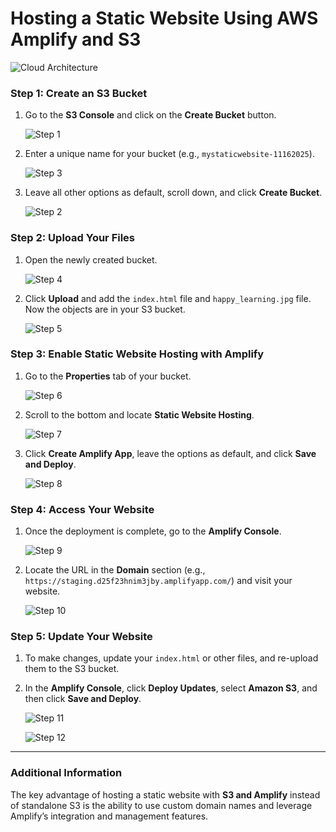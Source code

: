 # Hosting a Static Website Using AWS Amplify and S3
![Cloud Architecture](images/13.png)
### Step 1: Create an S3 Bucket
1. Go to the **S3 Console** and click on the **Create Bucket** button.
   
    ![Step 1](images/1.png)
   
2. Enter a unique name for your bucket (e.g., `mystaticwebsite-11162025`).
   
     ![Step 3](images/3.png)
   
3. Leave all other options as default, scroll down, and click **Create Bucket**.   

   ![Step 2](images/2.png)

### Step 2: Upload Your Files
1. Open the newly created bucket.
 
   ![Step 4](images/4.png)
   
2. Click **Upload** and add the `index.html` file and `happy_learning.jpg` file. Now the objects are in your S3 bucket.
   
   ![Step 5](images/5.png)

### Step 3: Enable Static Website Hosting with Amplify
1. Go to the **Properties** tab of your bucket.
   
   ![Step 6](images/6.png)
   
2. Scroll to the bottom and locate **Static Website Hosting**.
   
   ![Step 7](images/7.png)

3. Click **Create Amplify App**, leave the options as default, and click **Save and Deploy**.
   
   ![Step 8](images/8.png)

### Step 4: Access Your Website
1. Once the deployment is complete, go to the **Amplify Console**.
   
   ![Step 9](images/9.png)
   
2. Locate the URL in the **Domain** section (e.g., `https://staging.d25f23hnim3jby.amplifyapp.com/`) and visit your website.
   
   ![Step 10](images/10.png)

### Step 5: Update Your Website
1. To make changes, update your `index.html` or other files, and re-upload them to the S3 bucket.
   
2. In the **Amplify Console**, click **Deploy Updates**, select **Amazon S3**, and then click **Save and Deploy**.

   ![Step 11](images/11.png)
   
   ![Step 12](images/12.png)

---

### Additional Information
The key advantage of hosting a static website with **S3 and Amplify** instead of standalone S3 is the ability to use custom domain names and leverage Amplify’s integration and management features.

